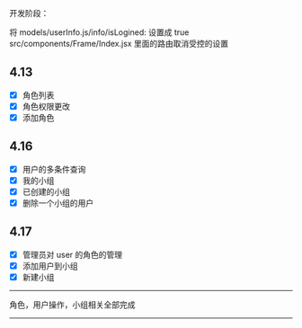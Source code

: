 开发阶段：

将 models/userInfo.js/info/isLogined: 设置成 true
src/components/Frame/Index.jsx 里面的路由取消受控的设置

## 4.13

- [x] 角色列表
- [x] 角色权限更改
- [x] 添加角色

## 4.16

- [x] 用户的多条件查询
- [x] 我的小组
- [x] 已创建的小组
- [x] 删除一个小组的用户

## 4.17

- [x] 管理员对 user 的角色的管理
- [x] 添加用户到小组
- [x] 新建小组

---

角色，用户操作，小组相关全部完成

---
